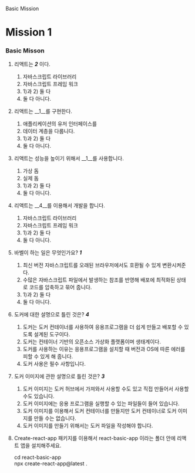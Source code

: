 Basic Mission
# Mission 1

### Basic Misson

1. 리액트는 ___2___ 이다.
    
    1)	자바스크립트 라이브러리
    2)	자바스크립트 프레임 워크
    3)	1)과 2) 둘 다 
    4)	둘 다 아니다.
    
2. 리액트는 __1__를 구현한다.
    
    1)	애플리케이션의 유저 인터페이스를 
    2)	데이터 계층을 다룹니다.
    3)	1)과 2) 둘 다 
    4)	둘 다 아니다.
    
3. 리액트는 성능을 높이기 위해서 __1__를 사용합니다.
    
    1)	가상 돔 
    2)	실제 돔
    3)	1)과 2) 둘 다 
    4)	둘 다 아니다.
    
4. 리액트는 __4__를 이용해서 개발을 합니다.
    
    1)	자바스크립트 라이브러리
    2)	자바스크립트 프레임 워크
    3)	1)과 2) 둘 다 
    4)	둘 다 아니다.
    
5. 바벨이 하는 일은 무엇인가요? ___1___
    
    1)	최신 버전 자바스크립트를 오래된 브라우저에서도 호환될 수 있게 변환시켜준다.
    2)	수많은 자바스크립트 파일에서 발생하는 참조를 반영해 배포에 최적화된 상태로 코드를 압축하고 묶어 줍니다. 
    3)	1)과 2) 둘 다 
    4)	둘 다 아니다.
    
6. 도커에 대한 설명으로 틀린 것은? ___4___
    
    1)	도커는 도커 컨테이너를 사용하여 응용프로그램을 더 쉽게 만들고 배포할 수 있도록 설계된 도구이다.
    2)	도커는 컨테이너 기반의 오픈소스 가상화 플랫폼이며 생태계이다. 
    3)	도커를 사용하는 이유는 응용프로그램을 설치할 때 버전과 OS에 따른 에러를 피할 수 있게 해 줍니다.
    4)	도커 사용은 필수 사항입니다.
    
7. 도커 이미지에 관한 설명으로 틀린 것은? ___3___
    
    1)	도커 이미지는 도커 허브에서 가져와서 사용할 수도 있고 직접 만들어서 사용할 수도 있습니다.
    2)	도커 이미지에는 응용 프로그램을 실행할 수 있는 파일들이 들어 있습니다. 
    3)	도커 이미지를 이용해서 도커 컨테이너를 만들지만 도커 컨테이너로 도커 이미지를 만들 수는 없습니다.
    4)	도커 이미지를 만들기 위해서는 도커 파일을 작성해야 합니다.
    
8. Create-react-app 패키지를 이용해서 react-basic-app 이라는 폴더 안에 리액트 앱을 설치해주세요.

    cd react-basic-app <br/>
    npx create-react-app@latest .
